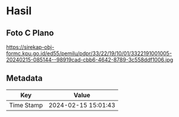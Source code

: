 # Hasil

## Foto C Plano

https://sirekap-obj-formc.kpu.go.id/ed55/pemilu/pdpr/33/22/19/10/01/3322191001005-20240215-085144--98919cad-cbb6-4642-8789-3c558ddf1006.jpg


## Metadata

| Key        | Value               |
| ---------- | ------------------- |
| Time Stamp | 2024-02-15 15:01:43 |



